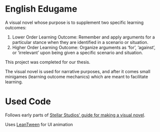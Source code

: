 # English Edugame

A visual novel whose purpose is to supplement two specific learning outcomes:

1. Lower Order Learning Outcome: Remember and apply arguments
   for a particular stance when they are identified in a scenario or situation.
2. Higher Order Learning Outcome: Organize arguments as ‘for’,
   ‘against’, or ‘irrelevant’ upon being given a specific scenario and situation.

This project was completed for our thesis.

The visual novel is used for narrative purposes, and after it comes small minigames (learning outcome mechanics) which are meant to facilitate learning.

# Used Code

Follows early parts of [Stellar Studios' guide for making a visual novel](https://www.youtube.com/watch?v=Tg9S6NyD750&list=PLGSox0FgA5B58Ki4t4VqAPDycEpmkBd0i&index=3).

Uses [LeanTween](https://dentedpixel.com/LeanTweenDocumentation/classes/LeanTween.html) for UI animation
